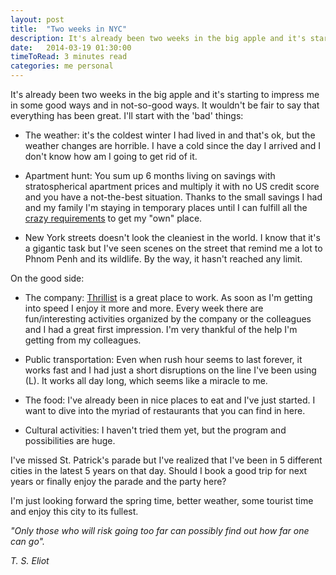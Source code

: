 ```yaml
---
layout: post
title:  "Two weeks in NYC"
description: It's already been two weeks in the big apple and it's starting to impress me in some good ways.
date:   2014-03-19 01:30:00
timeToRead: 3 minutes read
categories: me personal
---
```


It's already been two weeks in the big apple and it's starting to impress me in some good ways and in not-so-good ways. It wouldn't be fair to say that everything has been great. I'll start with the 'bad' things:

- The weather: it's the coldest winter I had lived in and that's ok, but the weather changes are horrible. I have a cold since the day I arrived and I don't know how am I going to get rid of it.

- Apartment hunt: You sum up 6 months living on savings with stratospherical apartment prices and multiply it with no US credit score and you have a not-the-best situation. Thanks to the small savings I had and my family I'm staying in temporary places until I can fulfill all the [crazy requirements](http://www.citi-habitats.com/rent-nyc-guide/) to get my "own" place.

- New York streets doesn't look the cleaniest in the world. I know that it's a gigantic task but I've seen scenes on the street that remind me a lot to Phnom Penh and its wildlife. By the way, it hasn't reached any limit.  

On the good side: 

- The company: [Thrillist](http://www.thrillist.com) is a great place to work. As soon as I'm getting into speed I enjoy it more and more. Every week there are fun/interesting activities organized by the company or the colleagues and I had a great first impression. I'm very thankful of the help I'm getting from my colleagues.

- Public transportation: Even when rush hour seems to last forever, it works fast and I had just a short disruptions on the line I've been using (L). It works all day long, which seems like a miracle to me.

- The food: I've already been in nice places to eat and I've just started. I want to dive into the myriad of restaurants that you can find in here.

- Cultural activities: I haven't tried them yet, but the program and possibilities are huge. 

I've missed St. Patrick's parade but I've realized that I've been in 5 different cities in the latest 5 years on that day. Should I book a good trip for next years or finally enjoy the parade and the party here?

I'm just looking forward the spring time, better weather, some tourist time and enjoy this city to its fullest. 

_"Only those who will risk going too far can possibly find out how far one can go"._

_T. S. Eliot_
